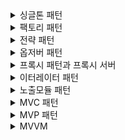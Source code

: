 <details>
<summary>싱글톤 패턴</summary>
<div markdown="1">

- 싱글톤 패턴은 생성패턴 중하나이다.
	- 시스템이 어떤 구체 클래스를 사용하는지에 대한 정보를 캡슐화
	- 어떻게 만들고 어떻게 결합하는지에 대한 부분을 가려줌
	- 따라서 객체의 생성과 조합을 캡슐화하여 객체가 생성되거나 변경되어도 시스템 구조에 크게 영향 받지 않도록 한다.
- 클래스의 인스턴스가 하나임을 항상 보장하는 패턴
- logging, thread pool 등 여러 객체를 관리하는 역할의 객체에 주로 사용
- 구현 방법
1. Eager initialization
```java
public class Singleton {

	private static final Singleton instance = new SingleTone();

	private Singleton() {
	}

	public static Singleton getInstance() {
		return instance;
	}
}
```
- 가장 간단한 방법
- 클래스 로딩단에서 instance를 생성함. 다만 클래스 로딩단에서 생성하기 때문에 사용하지 않는 경우 낭비발생
2. static block initialization
```java
public class Singleton {

	private static final Singleton instance;

	static {
		try {
			instance = new Singleton();
		} catch(Exception e) {
			// throw exception
		}
	}

	private Singleton() {
	}

	public static Singleton getInstance() {
		return instance;
	}
}
```
1번 방법과는 다르게 exception 발생 시 처리를 진행할 수 있으나 마찬가지로 클래스 로딩시점에 생기기 때문에 낭비발생

3.  Lazy initialzation
```java
public class Singleton {

	private static Singleton instance;

	private Singleton() {
	}

	public static Singleton getInstance() {
		if (instance == null) {
			instance = new Singleton();
		}
		return instance;
	}
}

```
- 클래스 로딩시점이 아닌 `getInstance()` 호출 시점에 인스턴스가 생성되기 때문에 낭비에서 해결이 된다. 다만 멀티스레드환경에서 여러개의 스레드가 동시에 해당 메소드를 호출하게 되는 경우 인스턴스가 여러개 생성될 수 있음
- 싱글스레드 환경이 보장되는 경우에만 사용해야함 (결국 스프링에선 사용할 수 없음)

4. Thread safe 
```java
public class Singleton {

	private static Singleton instance;

	private Singleton() {
	}

	public static synchronized Singleton getInstance() {
		if (instance == null) {
			instance = new Singleton();
		}
		return instance;
	}
}
```
- `getInstance()`의 호출이 여러 스레드에서 일어나느 것이 문제라면 `synchronized`를 사용하여 메소드에 들어오는 스레드를 하나로 제한걸면 된다.
- 다만 `getInstance()` 호출 시 이미 인스턴스가 호출되었는데도 `synchronized`가 걸리기 때문에 아래와 같이 null인 경우에만 lock을 걸면 된다.
```java
public class Singleton {

	private static Singleton instance;

	private Singleton() {
	}

	public static synchronized Singleton getInstance() {
		if (instance == null) {
			synchronized (Singleton.class) {
				instance = new Singleton();
			}
		}
		return instance;
	}
}
```

5. LazyHolder
```java
public class Singleton {

	private Singleton() {
	}

	public static Singleton getInstance() {
		return LazyHolder.instance;
	}

	private static class LazyHolder {
		private static final Singleton instance = new Singleton();
	}
}
```
- 인스턴스에 대한 생성 자체를 JVM에게 맡기는 방법이다.
- 클래스의 내부 클래스는 클래스 로딩이 될 때 올라가지 않기 때문에 내부 클래스에 숨겨둔 다음 호출될 때 내부 클래스를 로딩하는 방식이다.
- 이때 내부 클래스를 로딩하고 초기화하는 것은 JVM의 영역이며 Thread safe를 보장한다.

6. Enum
```java
public enum Singleton {

	INSTANCE;

	// code
}
```
- enum은 싱글톤임을 항상 보장하기 때문에 해당 방식을 사용할 수 있다.
</div>
</details>

<details>
<summary>팩토리 패턴</summary>
<div markdown="1">
	
- 객체 생성 부분을 떼어내 추상화한 패턴
- 보통은 상위 클래스 하나가 있고 이에 대한 구현체가 여러개 있을 때 상황에 따라 원하는 인스턴스를 리턴해주는 방식이다
- 따라서 인터페이스에 따른 구현체를 두기 편해지기 때문에 추상화에 도움이 된다.
	
</div>
</details>

<details>
<summary>전략 패턴</summary>
<div markdown="1">

- 특정한 행위가 있을때 해당 행위에 대해서 추상화를 한 인터페이스를 두고, 각각의 행위에 대한 전략에 따라 구현체를 두는 디자인 패턴이다. 필요한 상황에 따라서 특정 전략 구현체를 사용하는 방식으로 전략을 수정한다.
- 상태패턴도 마찬가지로 상태에 대한 추상화된 인터페이스를 두고 상태를 계속해서 변경하는 방법이기는 하다. 다만 상태패턴은 현재 상태에서 메소드가 동작했을 때 다음 상태에 대해서 변화할 수 있지만 전략 패턴은 전략 그자체에 대한 행위만을 진행하여 다른 전략으로의 상태변화가 없다.
```java
public interface MoveStrategy {

	boolean move(int value);
}

public class AlwaysMoveStrategy implements MoveStrategy {

	@Override
	public boolean move(int value) {
		return true;
	}
}

public class CarMoveStrategy implements MoveStrategy {

	@Override
	public boolean move(int value) {
		return value >= 4;
	}
}
```

</div>
</details>

<details>
<summary>옵저버 패턴</summary>
<div markdown="1">

- 어떤 객체의 상태 변화를 관찰하는 옵저버를 등록하고, 필요한 상태의 변화가 있을 때마다 옵저버 목록에 있는 옵저버들에게 변화를 통지하는 디자인 패턴
- 자바에서는 아래와 같은 이유로 Observer 인터페이스가 deprecated되었으며 그 이유는 아래와 같다.
	- Observable이 클래스로 정의되어있어 상속받는 구조로 되어있으며, 다른 클래스를 이미 상속받고 있다면 상속받을 수 없어 재사용성에 문제가 있다.
	- Observer의 구현 로직이 instance of로 타입체크를 하며 casting이 필수적이다
	- thread safe하지 않음
```java
public class EventHandler implements PropertyChangeListener {  
  
    @Override  
    public void propertyChange(final PropertyChangeEvent evt) {  
        if (evt.getPropertyName().equals("Domain.name")) {  
            System.out.println("event was handling");  
        }  
    }  
}
```

```java
public class Domain {  
      
    private String name;  
  
    private final PropertyChangeSupport listeners = new PropertyChangeSupport(this);  
  
    public Domain() {  
    }  
  
    public void addPropertyChangeListener(PropertyChangeListener listener) {  
        listeners.addPropertyChangeListener(listener);  
    }  
  
    public void firePropertyChange(String propName, Object oldValue, Object newValue) {  
        listeners.firePropertyChange(propName, oldValue, newValue);  
    }  
  
    public void setName(final String name) {  
        firePropertyChange("Domain.name", this.name, name);  
        this.name = name;  
    }  
}
```

```java
public static void main(String[] args) {  
    EventHandler eventHandler = new EventHandler();  
    Domain domain = new Domain();  
    domain.addPropertyChangeListener(eventHandler);  
  
    domain.setName("도메인 이름 변경");  
}
```

</div>
</details>

<details>
<summary>프록시 패턴과 프록시 서버</summary>
<div markdown="1">

- proxy : 어떤 대상의 기본적인 작업을 가로챌 수 있는 객체
- handler : 프록시 객체의 target동작을 가로채서 정의할 동작들이 정해져 있는 함수
- 따라서 프록시 패턴이란 target에 접근하기 전 흐름을 가져가서 앞단에 정해진 행동을 진행하도록 하는 패턴을 말한다.
- 객체를 보완하는 역할로써 로깅, 캐싱, 보안 등에 활용가능

- 프록시 서버란 클라이언트가 서버에 접속요청을 하기 전 본인이 요청을 가로채서 접속하는 서버이다.
- cors 문제를 해결하기 위한 방법중 하나로 사용된다.
- cors란 Cross-Origin-Resource-Sharing으로 서버에서 자원을 요청할 때 다른 origin으로 요청하는 경우 요청을 로딩하지 못하게 하는 http 기법이다.
- 일반적으로 프론트 요청에 대해서 백엔드의 origin 정보가 다르기 때문에 cors가 발생하는데, 이를 해결하기 위해서 프록시 서버가 백엔드 서버와 같은 origin으로 바꾸어 요청한다.

- 리버스 프록시 서버란 서버에 요청이 들어올 때 해당 요청을 가로채서 처리하는 서버이다.
- 캐싱, https에 대해서 처리를 해줄 수 있으며 백엔드 어플리케이션 서버에 대해서 ip를 노출시키지않고 리버스 프록시 서버에서 요청에 대해서 리버스프록싱해줌으로써 직접적인 ip 접속을 차단할 수 있다.
	
</div>
</details>

<details>
<summary>이터레이터 패턴</summary>
<div markdown="1">

</div>
</details>

<details>
<summary>노출모듈 패턴</summary>
<div markdown="1">

</div>
</details>

<details>
<summary>MVC 패턴</summary>
<div markdown="1">

</div>
</details>

<details>
<summary>MVP 패턴</summary>
<div markdown="1">

</div>
</details>

<details>
<summary>MVVM </summary>
<div markdown="1">

</div>
</details>
